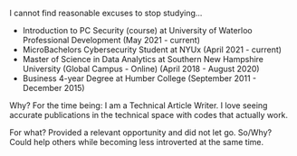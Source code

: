 I cannot find reasonable excuses to stop studying...

* Introduction to PC Security (course) at University of Waterloo Professional Development (May 2021 - current)
* MicroBachelors Cybersecurity Student at NYUx (April 2021 - current)
* Master of Science in Data Analytics at Southern New Hampshire University (Global Campus - Online) (April 2018 - August 2020)
* Business 4-year Degree at Humber College (September 2011 - December 2015)

Why? For the time being: I am a Technical Article Writer. I love seeing accurate publications in the technical space with codes that actually work.

For what? Provided a relevant opportunity and did not let go. So/Why? Could help others while becoming less introverted at the same time.

